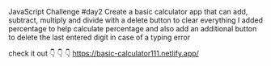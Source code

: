 JavaScript Challenge #day2
Create a basic calculator app that can add, subtract, multiply and divide with a delete button to clear everything 
I added percentage to help calculate percentage and also add an additional button to delete the last entered digit in case of a typing error 

check it out 👇 👇 👇 
https://basic-calculator111.netlify.app/
